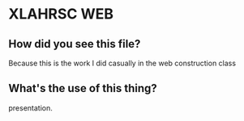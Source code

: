 # XLAHRSC WEB
## How did you see this file? 
Because this is the work I did casually in the web construction class
## What's the use of this thing?
presentation.
